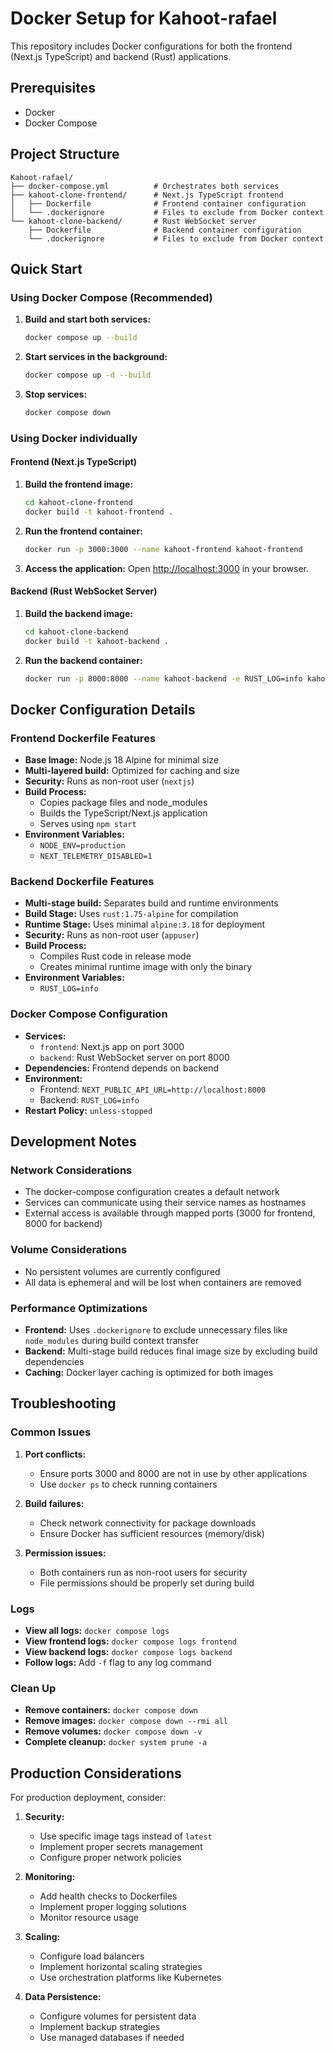 # Docker Setup for Kahoot-rafael

This repository includes Docker configurations for both the frontend (Next.js TypeScript) and backend (Rust) applications.

## Prerequisites

- Docker
- Docker Compose

## Project Structure

```
Kahoot-rafael/
├── docker-compose.yml          # Orchestrates both services
├── kahoot-clone-frontend/      # Next.js TypeScript frontend
│   ├── Dockerfile              # Frontend container configuration
│   └── .dockerignore           # Files to exclude from Docker context
└── kahoot-clone-backend/       # Rust WebSocket server
    ├── Dockerfile              # Backend container configuration
    └── .dockerignore           # Files to exclude from Docker context
```

## Quick Start

### Using Docker Compose (Recommended)

1. **Build and start both services:**
   ```bash
   docker compose up --build
   ```

2. **Start services in the background:**
   ```bash
   docker compose up -d --build
   ```

3. **Stop services:**
   ```bash
   docker compose down
   ```

### Using Docker individually

#### Frontend (Next.js TypeScript)

1. **Build the frontend image:**
   ```bash
   cd kahoot-clone-frontend
   docker build -t kahoot-frontend .
   ```

2. **Run the frontend container:**
   ```bash
   docker run -p 3000:3000 --name kahoot-frontend kahoot-frontend
   ```

3. **Access the application:**
   Open [http://localhost:3000](http://localhost:3000) in your browser.

#### Backend (Rust WebSocket Server)

1. **Build the backend image:**
   ```bash
   cd kahoot-clone-backend
   docker build -t kahoot-backend .
   ```

2. **Run the backend container:**
   ```bash
   docker run -p 8000:8000 --name kahoot-backend -e RUST_LOG=info kahoot-backend
   ```

## Docker Configuration Details

### Frontend Dockerfile Features
- **Base Image:** Node.js 18 Alpine for minimal size
- **Multi-layered build:** Optimized for caching and size
- **Security:** Runs as non-root user (`nextjs`)
- **Build Process:** 
  - Copies package files and node_modules
  - Builds the TypeScript/Next.js application
  - Serves using `npm start`
- **Environment Variables:**
  - `NODE_ENV=production`
  - `NEXT_TELEMETRY_DISABLED=1`

### Backend Dockerfile Features
- **Multi-stage build:** Separates build and runtime environments
- **Build Stage:** Uses `rust:1.75-alpine` for compilation
- **Runtime Stage:** Uses minimal `alpine:3.18` for deployment
- **Security:** Runs as non-root user (`appuser`)
- **Build Process:**
  - Compiles Rust code in release mode
  - Creates minimal runtime image with only the binary
- **Environment Variables:**
  - `RUST_LOG=info`

### Docker Compose Configuration
- **Services:**
  - `frontend`: Next.js app on port 3000
  - `backend`: Rust WebSocket server on port 8000
- **Dependencies:** Frontend depends on backend
- **Environment:**
  - Frontend: `NEXT_PUBLIC_API_URL=http://localhost:8000`
  - Backend: `RUST_LOG=info`
- **Restart Policy:** `unless-stopped`

## Development Notes

### Network Considerations
- The docker-compose configuration creates a default network
- Services can communicate using their service names as hostnames
- External access is available through mapped ports (3000 for frontend, 8000 for backend)

### Volume Considerations
- No persistent volumes are currently configured
- All data is ephemeral and will be lost when containers are removed

### Performance Optimizations
- **Frontend:** Uses `.dockerignore` to exclude unnecessary files like `node_modules` during build context transfer
- **Backend:** Multi-stage build reduces final image size by excluding build dependencies
- **Caching:** Docker layer caching is optimized for both images

## Troubleshooting

### Common Issues

1. **Port conflicts:**
   - Ensure ports 3000 and 8000 are not in use by other applications
   - Use `docker ps` to check running containers

2. **Build failures:**
   - Check network connectivity for package downloads
   - Ensure Docker has sufficient resources (memory/disk)

3. **Permission issues:**
   - Both containers run as non-root users for security
   - File permissions should be properly set during build

### Logs

- **View all logs:** `docker compose logs`
- **View frontend logs:** `docker compose logs frontend`
- **View backend logs:** `docker compose logs backend`
- **Follow logs:** Add `-f` flag to any log command

### Clean Up

- **Remove containers:** `docker compose down`
- **Remove images:** `docker compose down --rmi all`
- **Remove volumes:** `docker compose down -v`
- **Complete cleanup:** `docker system prune -a`

## Production Considerations

For production deployment, consider:

1. **Security:**
   - Use specific image tags instead of `latest`
   - Implement proper secrets management
   - Configure proper network policies

2. **Monitoring:**
   - Add health checks to Dockerfiles
   - Implement proper logging solutions
   - Monitor resource usage

3. **Scaling:**
   - Configure load balancers
   - Implement horizontal scaling strategies
   - Use orchestration platforms like Kubernetes

4. **Data Persistence:**
   - Configure volumes for persistent data
   - Implement backup strategies
   - Use managed databases if needed